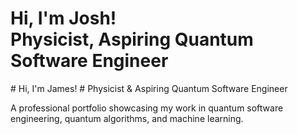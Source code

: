 <h1>Hi, I'm Josh! <br/><a>Physicist</a>, <a>Aspiring Quantum Software Engineer</a></h1>
# Hi, I'm James!
# Physicist & Aspiring Quantum Software Engineer


A professional portfolio showcasing my work in quantum software engineering, quantum algorithms, and machine learning. 

